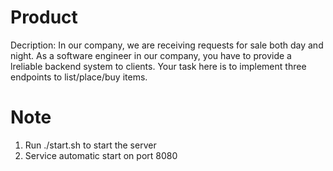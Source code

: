 # Product

Decription:
In our company, we are receiving requests for sale both day and night. As a software engineer in our company, you have to provide a lreliable backend system to clients.
Your task here is to implement three endpoints to list/place/buy items.

# Note
1. Run ./start.sh to start the server
2. Service automatic start on port 8080
